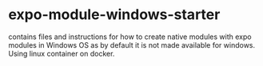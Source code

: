 # expo-module-windows-starter
contains files and instructions for how to create native modules with expo modules in Windows OS as by default it is not made available for windows. Using linux container on docker.
